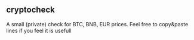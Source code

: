 ## cryptocheck

A small (private) check for BTC, BNB, EUR prices. Feel free to copy&paste lines if you feel it is usefull
